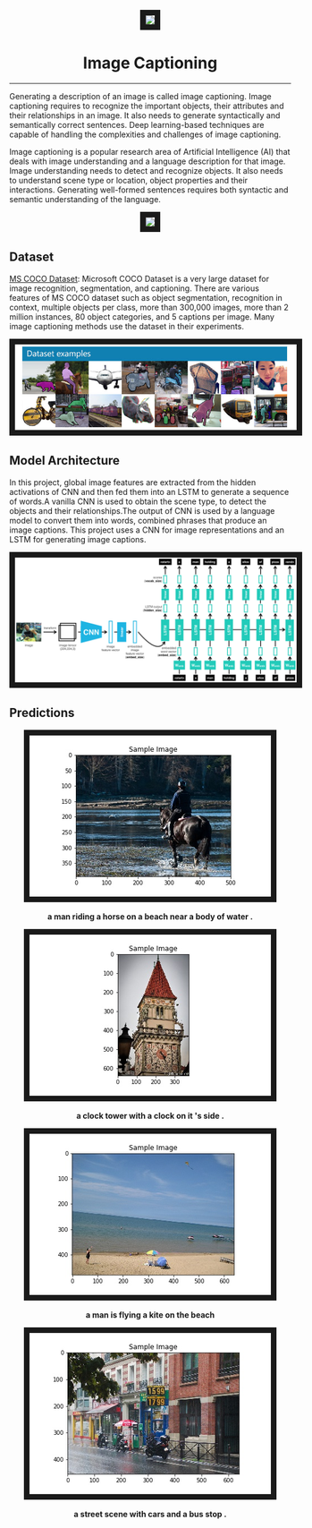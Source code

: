<p align="center">
  <img src="https://i.imgur.com/lBvvh8Y.png" border="10">
</p>
<p align="center">
   <h1 align="center">Image Captioning</h1>
</p>

---

Generating a description of an image is called image captioning. Image captioning requires to recognize the
important objects, their attributes and their relationships in an image. It also needs to generate syntactically
and semantically correct sentences. Deep learning-based techniques are capable of handling the complexities
and challenges of image captioning.

Image captioning is a popular research area of Artificial Intelligence (AI) that deals with image
understanding and a language description for that image. Image understanding needs to detect and
recognize objects. It also needs to understand scene type or location, object properties and their
interactions. Generating well-formed sentences requires both syntactic and semantic understanding
of the language.

<p align="center">
  <img src="https://i.imgur.com/1fuJVGh.png" border="10">
</p>

## Dataset

[MS COCO Dataset](http://cocodataset.org/#home): Microsoft COCO Dataset is a very large dataset for image recognition, segmentation, and captioning. There are various features of MS COCO dataset such as object
segmentation, recognition in context, multiple objects per class, more than 300,000 images, more
than 2 million instances, 80 object categories, and 5 captions per image. Many image captioning
methods use the dataset in their experiments.

<p align="center">
  <img src="./images/coco-examples.jpg" border="10">
</p>

## Model Architecture

In this project, global
image features are extracted from the hidden activations of CNN and then fed them into an LSTM
to generate a sequence of words.A vanilla CNN is used to obtain the scene type, to detect the objects and their relationships.The output of CNN is used by a language model to convert them into words, combined
phrases that produce an image captions. This project uses a CNN for image representations and an LSTM for generating image captions.

<p align="center">
  <img src="./images/encoder-decoder.png" border="10">
</p>

## Predictions

<p align="center">
  <img src="./predictions/Prediction1.jpg" border="10">
</p>
<p align="center">
  <strong>a man riding a horse on a beach near a body of water .</strong>
</p>

<p align="center">
  <img src="./predictions/Prediction2.jpg" border="10">
</p>
<p align="center">
  <strong>a clock tower with a clock on it 's side .</strong>
</p>

<p align="center">
  <img src="./predictions/Prediction3.jpg" border="10">
</p>
<p align="center">
  <strong>a man is flying a kite on the beach</strong>
</p>

<p align="center">
  <img src="./predictions/Prediction5.jpg" border="10">
</p>
<p align="center">
  <strong>a street scene with cars and a bus stop .</strong>
</p>
